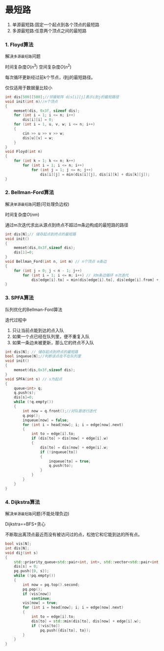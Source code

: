 # 最短路

1. 单源最短路:固定一个起点到各个顶点的最短路
2. 多源最短路:任意两个顶点之间的最短路


### 1. Floyd算法
解决``多源最短路``问题

时间复杂度$O(n^3)$ 空间复杂度$O(n^2)$

每次循环更新经过前k个节点，i到j的最短路径。

仅仅适用于数据量比较小

```cpp
int dis[500][500];//邻接矩阵 dis[i][j]表示i到j的最短路径
void init(int n)//n个顶点
{
    memset(dis, 0x3f, sizeof dis);
    for (int i = 1; i <= n; i++)
        dis[i][i] = 0;
    for (int i = 1, u, v, w; i <= n; i++)
    {
        cin >> u >> v >> w;
        dis[u][v] = w;
    }
}
void Floyd(int n)
{
    for (int k = 1; k <= n; k++)
        for (int i = 1; i <= n; i++)
            for (int j = 1; j <= n; j++)
                dis[i][j] = min(dis[i][j], dis[i][k] + dis[k][j]);
}
```

### 2. Bellman-Ford算法

解决``单源最短路``问题(可处理负边权)

时间复杂度$O(nm)$

通过m次迭代求出从源点到终点不超过m条边构成的最短路的路径
```cpp
int dis[N];// 储存起点到终点的最短路
void init()
{
    memset(dis,0x3f,sizeof dis);
    dis[1]=0;
}
void Bellman_Ford(int n, int m) // n个顶点 m条边
{
    for (int j = 0; j < n - 1; j++)
        for (int i = 1; i <= m; i++) // 对m条边循环 m次迭代
            dis[edge[i].to] = min(dis[edge[i].to], dis[edge[i].from] + edge[i].w);
}
```

### 3. SPFA算法

队列优化的Bellman-Ford算法

迭代过程中
1. 只让当前点能到达的点入队
2. 如果一个点已经在队列里，便不重复入队
3. 如果一条边未被更新，那么它的终点不入队

```cpp
int dis[N]; // 储存起点到终点的最短路
bool inqueue[N];//判断该点在不在队列里
void init()
{
    memset(dis,0x3f,sizeof dis);
}
void SPFA(int s) // s为起点
{
    queue<int> q;
    q.push(s);
    dis[s]=0;
    while (!q.empty())
    {
        int now = q.front();//对队首进行迭代
        q.pop();
        inqueue[now] = false;
        for (int i = head[now]; i; i = edge[now].next)
        {
            int to = edge[i].to;
            if (dis[to] > dis[now] + edge[i].w)
            {
                dis[to] = dis[now] + edge[i].w;
                if (!inqueue[to])
                {
                    inqueue[to] = true;
                    q.push(to);
                }
            }
        }
    }
}
```

### 4. Dijkstra算法

解决``单源最短路``问题(不能处理负边)

Dijkstra==BFS+贪心

不断取出离顶点最近而没有被访问过的点，松弛它和它能到达的所有点。


```cpp
bool vis[N];
int dis[N];
void dij(int s)
{
    std::priority_queue<std::pair<int, int>, std::vector<std::pair<int, int>>, std::greater<std::pair<int, int>>> pq;
    dis[s] = 0;
    pq.push({0, s});
    while (!pq.empty())
    {
        int now = pq.top().second;
        pq.pop();
        if (vis[now])
            continue;
        vis[now] = true;
        for (int i = head[now]; i; i = edge[now].next)
        {
            int to = edge[i].to;
            dis[to] = std::min(dis[to], dis[now] + edge[i].w);
            if (!vis[to])
                pq.push({dis[to], to});
        }
    }
}
```
